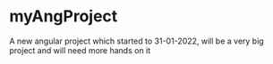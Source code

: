 # myAngProject
A new angular project which started to 31-01-2022, will be a very big project and will need more hands on it 

